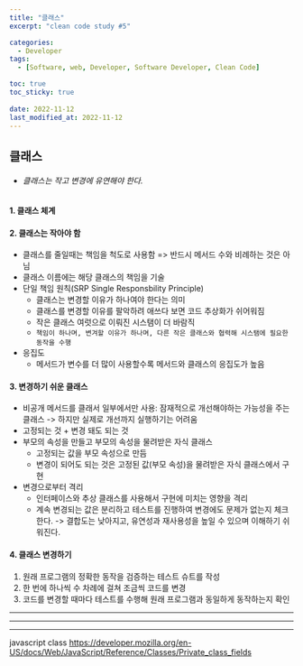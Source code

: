 ```yaml
---
title: "클래스"
excerpt: "clean code study #5"

categories:
  - Developer
tags:
  - [Software, web, Developer, Software Developer, Clean Code]

toc: true
toc_sticky: true
 
date: 2022-11-12
last_modified_at: 2022-11-12
---
```



## 클래스
- ###### 클래스는 작고 변경에 유연해야 한다.

#### 1. 클래스 체계

#### 2. 클래스는 작아야 함
  - 클래스를 줄일때는 책임을 척도로 사용함 => 반드시 메서드 수와 비례하는 것은 아님
  - 클래스 이름에는 해당 클래스의 책임을 기술
  - 단일 책임 원칙(SRP Single Responsbility Principle)
    - 클래스는 변경할 이유가 하나여야 한다는 의미
    - 클래스를 변경할 이유를 팔악하려 애쓰다 보면 코드 추상화가 쉬어워짐
    - 작은 클래스 여럿으로 이뤄진 시스탬이 더 바람직
    - `책임이 하나며, 변겨할 이유가 하나며, 다른 작은 클래스와 협력해 시스탬에 필요한 동작을 수행`
  - 응집도
    - 메서드가 변수를 더 많이 사용할수록 메서드와 클래스의 응집도가 높음

#### 3. 변경하기 쉬운 클래스
  - 비공개 메서드를 클래서 일부에서만 사용: 잠재적으로 개선해야하는 가능성을 주는 클래스 -> 하지만 실제로 개선까지 실행하기는 어려움
  - 고정되는 것 + 변경 돼도 되는 것
  - 부모의 속성을 만들고 부모의 속성을 물려받은 자식 클래스
    - 고정되는 값을 부모 속성으로 만듬
    - 변경이 되어도 되는 것은 고정된 값(부모 속성)을 물려받은 자식 클래스에서 구현
  - 변경으로부터 격리
    - 인터페이스와 추상 클래스를 사용해서 구현에 미치는 영향을 격리
    - 계속 변경되는 값은 분리하고 테스트를 진행하여 변경에도 문제가 없는지 체크한다.
      -> 결합도는 낮아지고, 유연성과 재사용성을 높일 수 있으며 이해하기 쉬워진다.

#### 4. 클래스 변경하기
  1. 원래 프로그램의 정확한 동작을 검증하는 테스트 슈트를 작성
  2. 한 번에 하나씩 수 차례에 걸쳐 조금씩 코드를 변경
  3. 코드를 변경할 때마다 테스트를 수행해 원래 프로그램과 동일하게 동작하는지 확인








----
----
----

javascript class
https://developer.mozilla.org/en-US/docs/Web/JavaScript/Reference/Classes/Private_class_fields

